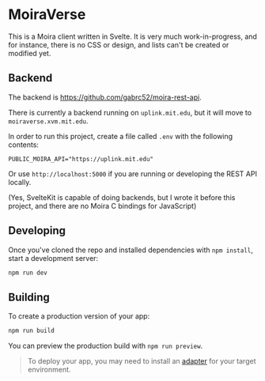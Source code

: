 # MoiraVerse

This is a Moira client written in Svelte. It is very much work-in-progress, and for instance, there is no CSS or design, and lists can't be created or modified yet.

## Backend

The backend is https://github.com/gabrc52/moira-rest-api.

There is currently a backend running on `uplink.mit.edu`, but it will move to `moiraverse.xvm.mit.edu`.

In order to run this project, create a file called `.env` with the following contents:

```
PUBLIC_MOIRA_API="https://uplink.mit.edu"
```

Or use `http://localhost:5000` if you are running or developing the REST API locally.

(Yes, SvelteKit is capable of doing backends, but I wrote it before this project, and there are no Moira C bindings for JavaScript)

## Developing

Once you've cloned the repo and installed dependencies with `npm install`, start a development server:

```bash
npm run dev
```

## Building

To create a production version of your app:

```bash
npm run build
```

You can preview the production build with `npm run preview`.

> To deploy your app, you may need to install an [adapter](https://kit.svelte.dev/docs/adapters) for your target environment.
